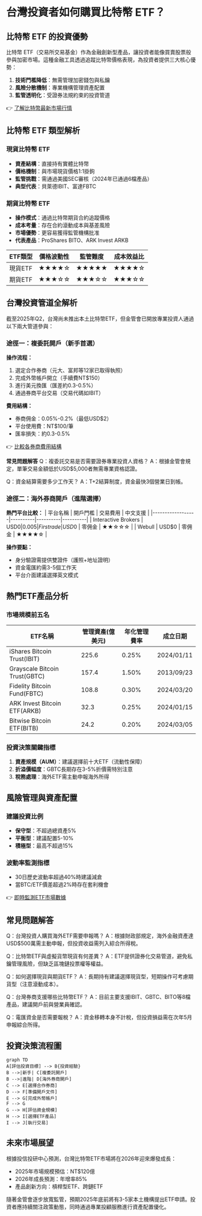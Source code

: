 # 台灣投資者如何購買比特幣 ETF？

## 比特幣 ETF 的投資優勢
比特幣 ETF（交易所交易基金）作為金融創新型產品，讓投資者能像買賣股票般參與加密市場。這種金融工具透過追蹤比特幣價格表現，為投資者提供三大核心優勢：
1. **技術門檻降低**：無需管理加密錢包與私鑰
2. **風險分散機制**：專業機構管理資產配置
3. **監管透明化**：受證券法規約束的投資管道

👉 [了解比特幣最新市場行情](https://bit.ly/okx_welcome)

## 比特幣 ETF 類型解析
### 現貨比特幣 ETF
- **資產結構**：直接持有實體比特幣
- **價格機制**：與市場現貨價格1:1掛鉤
- **監管挑戰**：需通過美國SEC審核（2024年已通過6檔產品）
- **典型代表**：貝萊德IBIT、富達FBTC

### 期貨比特幣 ETF
- **操作模式**：通過比特幣期貨合約追蹤價格
- **成本考量**：存在合約滾動成本與基差風險
- **市場優勢**：更容易獲得監管機構批准
- **代表產品**：ProShares BITO、ARK Invest ARKB

| ETF類型       | 價格波動性 | 監管難度 | 成本效益比 |
|---------------|------------|----------|------------|
| 現貨ETF       | ★★★★☆      | ★★★★★    | ★★★★☆      |
| 期貨ETF       | ★★★☆☆      | ★★★☆☆    | ★★★☆☆      |

## 台灣投資管道全解析
截至2025年Q2，台灣尚未推出本土比特幣ETF，但金管會已開放專業投資人通過以下兩大管道參與：

### 途徑一：複委託開戶（新手首選）
**操作流程：**
1. 選定合作券商（元大、富邦等12家已取得執照）
2. 完成外幣帳戶開立（手續費NT$150）
3. 進行美元換匯（匯差約0.3-0.5%）
4. 通過券商平台交易（交易代碼如IBIT）

**費用結構：**
- 券商佣金：0.05%-0.2%（最低USD$2）
- 平台使用費：NT$100/筆
- 匯率損失：約0.3-0.5%

👉 [比較各券商費用結構](https://bit.ly/okx_welcome)

**常見問題解答**
Q：複委託交易是否需要證券專業投資人資格？
A：根據金管會規定，單筆交易金額低於USD$5,000者無需專業資格認證。

Q：資金結算需要多少工作天？
A：T+2結算制度，資金最快3個營業日到帳。

### 途徑二：海外券商開戶（進階選擇）
**熱門平台比較：**
| 平台名稱         | 開戶門檻 | 交易費用 | 中文支援 |
|------------------|----------|----------|----------|
| Interactive Brokers | USD$0    | 0.005%起 | ★★★☆☆    |
| Firstrade        | USD$0    | 零佣金    | ★★☆☆☆    |
| Webull           | USD$0    | 零佣金    | ★★★★☆    |

**操作要點：**
- 身分驗證需提供雙證件（護照+地址證明）
- 資金電匯約需3-5個工作天
- 平台介面建議選擇英文模式

## 熱門ETF產品分析
### 市場規模前五名
| ETF名稱                    | 管理資產(億美元) | 年化管理費率 | 成立日期     |
|---------------------------|------------------|--------------|--------------|
| iShares Bitcoin Trust(IBIT) | 225.6            | 0.25%        | 2024/01/11   |
| Grayscale Bitcoin Trust(GBTC)| 157.4            | 1.50%        | 2013/09/23   |
| Fidelity Bitcoin Fund(FBTC) | 108.8            | 0.30%        | 2024/03/20   |
| ARK Invest Bitcoin ETF(ARKB) | 32.3             | 0.25%        | 2024/01/15   |
| Bitwise Bitcoin ETF(BITB)   | 24.2             | 0.20%        | 2024/03/05   |

### 投資決策關鍵指標
1. **資產規模（AUM）**：建議選擇前十大ETF（流動性保障）
2. **折溢價幅度**：GBTC長期存在3-5%折價需特別注意
3. **稅務處理**：海外ETF需主動申報海外所得

## 風險管理與資產配置
### 建議投資比例
- **保守型**：不超過總資產5%
- **平衡型**：建議配置5-10%
- **積極型**：最高不超過15%

### 波動率監測指標
- 30日歷史波動率超過40%時建議減倉
- 當BTC/ETF價差超過2%時存在套利機會

👉 [即時監測ETF市場數據](https://bit.ly/okx_welcome)

## 常見問題解答
Q：台灣投資人購買海外ETF需要申報嗎？
A：根據財政部規定，海外金融資產達USD$500萬需主動申報，但投資收益需列入綜合所得稅。

Q：比特幣ETF與虛擬貨幣現貨有何差異？
A：ETF提供證券化交易管道，避免私鑰管理風險，但缺乏區塊鏈投票權等權益。

Q：如何選擇現貨與期貨ETF？
A：長期持有建議選擇現貨型，短期操作可考慮期貨型（注意滾動成本）。

Q：台灣券商支援哪些比特幣ETF？
A：目前主要支援IBIT、GBTC、BITO等8檔產品，建議開戶前與營業員確認。

Q：電匯資金是否需要報稅？
A：資金移轉本身不計稅，但投資損益需在次年5月申報綜合所得。

## 投資決策流程圖
```mermaid
graph TD
A[評估投資目標] --> B{投資經驗}
B -->|新手| C[複委託開戶]
B -->|進階| D[海外券商開戶]
C --> E[選擇合作券商]
D --> F[準備開戶文件]
E --> G[完成外幣帳戶]
F --> G
G --> H[評估資金規模]
H --> I[選擇ETF產品]
I --> J[執行交易]
```

## 未來市場展望
根據投信投研中心預測，台灣比特幣ETF市場將在2026年迎來爆發成長：
- 2025年市場規模預估：NT$120億
- 2026年成長預測：年增率85%
- 產品創新方向：槓桿型ETF、跨鏈ETF

隨著金管會逐步放寬監管，預期2025年底前將有3-5家本土機構提出ETF申請。投資者應持續關注政策動態，同時通過專業投顧服務進行資產配置優化。